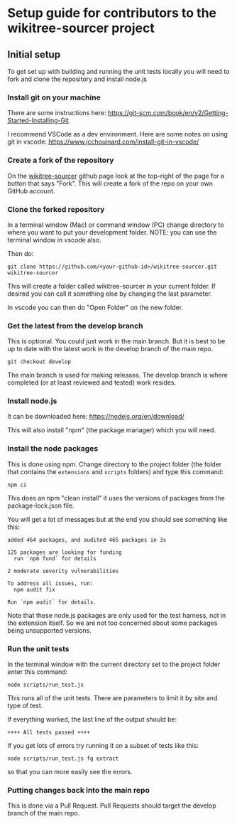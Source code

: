 # Setup guide for contributors to the wikitree-sourcer project

## Initial setup

To get set up with building and running the unit tests locally you will need to fork and clone the repository and install node.js

### Install git on your machine

There are some instructions here: https://git-scm.com/book/en/v2/Getting-Started-Installing-Git

I recommend VSCode as a dev environment. Here are some notes on using git in vscode: https://www.jcchouinard.com/install-git-in-vscode/

### Create a fork of the repository

On the [wikitree-sourcer](https://github.com/RobPavey/wikitree-sourcer) github page look at the top-right of the page for a button that says "Fork". This will create a fork of the repo on your own GitHub account.

### Clone the forked repository

In a terminal window (Mac) or command window (PC) change directory to where you want to put your development folder. NOTE: you can use the terminal window in vscode also.

Then do:

`git clone https://github.com/<your-github-id>/wikitree-sourcer.git wikitree-sourcer`

This will create a folder called wikitree-sourcer in your current folder. If desired you can call it something else by changing the last parameter.

In vscode you can then do "Open Folder" on the new folder.

### Get the latest from the develop branch

This is optional. You could just work in the main branch. But it is best to be up to date with the latest work in the develop branch of the main repo.

`git checkout develop`

The main branch is used for making releases. The develop branch is where completed (or at least reviewed and tested) work resides.

### Install node.js

It can be downloaded here: https://nodejs.org/en/download/

This will also install "npm" (the package manager) which you will need.

### Install the node packages

This is done using npm. Change directory to the project folder (the folder that contains the `extensions` and `scripts` folders) and type this command:

`npm ci`

This does an npm "clean install" it uses the versions of packages from the package-lock.json file.

You will get a lot of messages but at the end you should see something like this:

```
added 464 packages, and audited 465 packages in 3s

125 packages are looking for funding
  run `npm fund` for details

2 moderate severity vulnerabilities

To address all issues, run:
  npm audit fix

Run `npm audit` for details.
```

Note that these node.js packages are only used for the test harness, not in the extension itself. So we are not too concerned about some packages being unsupported versions.

### Run the unit tests

In the terminal window with the current directory set to the project folder enter this command:

`node scripts/run_test.js`

This runs all of the unit tests. There are parameters to limit it by site and type of test.

If everything worked, the last line of the output should be:

`++++ All tests passed ++++`

If you get lots of errors try running it on a subset of tests like this:

`node scripts/run_test.js fg extract`

so that you can more easily see the errors.

### Putting changes back into the main repo

This is done via a Pull Request. Pull Requests should target the develop branch of the main repo.

